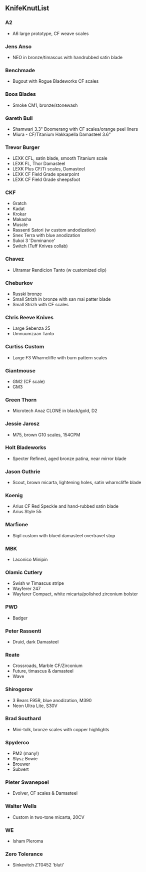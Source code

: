## KnifeKnutList

### A2
* A6 large prototype, CF weave scales 

### Jens Anso
* NEO in bronze/timascus with handrubbed satin blade

### Benchmade
* Bugout with Rogue Bladeworks CF scales

### Boos Blades
* Smoke CM1, bronze/stonewash

### Gareth Bull
* Shamwari 3.3" Boomerang with CF scales/orange peel liners
* Miura - CF/Titanium Hakkapella Damasteel 3.6" 

### Trevor Burger
* LEXK CFL, satin blade, smooth Titanium scale
* LEXK FL, Thor Damasteel
* LEXK Plus CF/Ti scales, Damasteel
* LEXK CF Field Grade spearpoint
* LEXK CF Field Grade sheepsfoot

### CKF
* Gratch
* Kadat
* Krokar
* Makasha
* Muscle
* Rassenti Satori (w custom andodization)
* Snex Terra with blue anodization
* Sukoi 3 'Dominance'
* Switch (Tuff Knives collab)

### Chavez
* Ultramar Rendicion Tanto (w customized clip)

### Cheburkov
* Russki bronze
* Small Strizh in bronze with san mai patter blade
* Small Strizh with CF scales

### Chris Reeve Knives
* Large Sebenza 25
* Umnuumzaan Tanto

### Curtiss Custom
* Large F3 Wharncliffe with burn pattern scales

### Giantmouse
* GM2 (CF scale)
* GM3

### Green Thorn
* Microtech Anaz CLONE in black/gold, D2

### Jessie Jarosz
* M75, brown G10 scales, 154CPM

### Holt Bladeworks
* Specter Refined, aged bronze patina, near mirror blade

### Jason Guthrie
* Scout, brown micarta, lightening holes, satin wharncliffe blade

### Koenig
* Arius CF Red Speckle and hand-rubbed satin blade
* Arius Style 55

### Marfione
* Sigil custom with blued damasteel overtravel stop

### MBK
* Laconico Minipin

### Olamic Cutlery
* Swish w Timascus stripe
* Wayferer 247
* Wayfarer Compact, white micarta/polished zirconium bolster

### PWD
* Badger

### Peter Rassenti
* Druid, dark Damasteel

### Reate
* Crossroads, Marble CF/Zirconium
* Future, timascus & damasteel
* Wave

### Shirogorov
* 3 Bears F95R, blue anodization, M390
* Neon Ultra Lite, S30V

### Brad Southard
* Mini-tolk, bronze scales with copper highlights

### Spyderco
* PM2 (many!)
* Slysz Bowie
* Brouwer
* Subvert

### Pieter Swanepoel
* Evolver, CF scales & Damasteel

### Walter Wells
* Custom in two-tone micarta, 20CV

### WE
* Isham Pleroma

### Zero Tolerance
* Sinkevitch ZT0452 'bluti'


